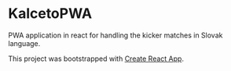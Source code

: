 # KalcetoPWA

PWA application in react for handling the kicker matches in Slovak language.

This project was bootstrapped with [Create React App](https://github.com/facebook/create-react-app).
